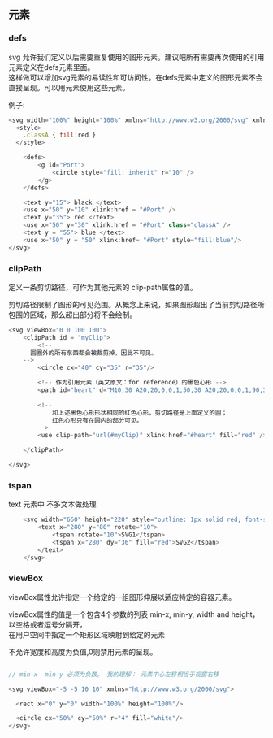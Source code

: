 ## 元素

### defs

svg 允许我们定义以后需要重复使用的图形元素。建议吧所有需要再次使用的引用元素定义在defs元素里面。  
这样做可以增加svg元素的易读性和可访问性。在defs元素中定义的图形元素不会直接呈现。可以用<use>元素使用这些元素。

例子:

```js
<svg width="100%" height="100%" xmlns="http://www.w3.org/2000/svg" xmlns:xlink="http://www.w3.org/1999/xlink">
  <style>
    .classA { fill:red }
  </style>

	<defs>
		<g id="Port">
			<circle style="fill: inherit" r="10" />
		</g>
	</defs>

	<text y="15"> black </text>
	<use x="50" y="10" xlink:href = "#Port" />
	<text y="35"> red </text>
	<use x="50" y="30" xlink:href = "#Port" class="classA" />
	<text y = "55"> blue </text>
	<use x="50" y = "50" xlink:href= "#Port" style="fill:blue"/>
</svg>

```


### clipPath 

定义一条剪切路径，可作为其他元素的 clip-path属性的值。

剪切路径限制了图形的可见范围。从概念上来说，如果图形超出了当前剪切路径所包围的区域，那么超出部分将不会绘制。

```js
<svg viewBox="0 0 100 100">
	<clipPath id = "myClip">
		<!--
      圆圈外的所有东西都会被裁剪掉，因此不可见。
    -->
		<circle cx="40" cy="35" r="35"/>

		<!-- 作为引用元素（英文原文：for reference）的黑色心形 -->
		<path id="heart" d="M10,30 A20,20,0,0,1,50,30 A20,20,0,0,1,90,30 Q90,60,50,90 Q10,60,10,30 Z" />
	
		<!--
			和上述黑色心形形状相同的红色心形，剪切路径是上面定义的圆；
			红色心形只有在圆内的部分可见。
		-->
		<use clip-path="url(#myClip)" xlink:href="#heart" fill="red" />

	</clipPath>

</svg>


```


### tspan

text 元素中 不多文本做处理

```js
	<svg width="660" height="220" style="outline: 1px solid red; font-size: 2em; overflow: visible;">
		<text x="280" y="80" rotate="10">
			<tspan rotate="10">SVG1</tspan>
			<tspan x="280" dy="36" fill="red">SVG2</tspan>
		</text>
	</svg>

```

### viewBox

viewBox属性允许指定一个给定的一组图形伸展以适应特定的容器元素。

viewBox属性的值是一个包含4个参数的列表 min-x, min-y, width and height， 以空格或者逗号分隔开，  
 在用户空间中指定一个矩形区域映射到给定的元素

不允许宽度和高度为负值,0则禁用元素的呈现。

```js

// min-x  min-y 必须为负数。 我的理解： 元素中心左移相当于视窗右移

<svg viewBox="-5 -5 10 10" xmlns="http://www.w3.org/2000/svg">

  <rect x="0" y="0" width="100%" height="100%"/>

  <circle cx="50%" cy="50%" r="4" fill="white"/>
</svg>

```